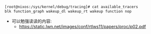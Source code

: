 

```txt
[root@nixos:/sys/kernel/debug/tracing]# cat available_tracers
blk function_graph wakeup_dl wakeup_rt wakeup function nop
```
- 可以勉强读读的内容:
  - https://static.lwn.net/images/conf/rtlws11/papers/proc/p02.pdf
